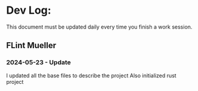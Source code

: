 # Dev Log:

This document must be updated daily every time you finish a work session.

## FLint Mueller

### 2024-05-23 - Update
I updated all the base files to describe the project
Also initialized rust project
